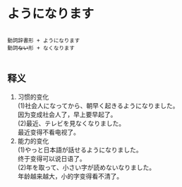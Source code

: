 # ようになります  
<pre>
<code>
動詞辞書形 + ようになります  
動詞<del>ない</del>形 + なくなります
</code>
</pre>
## 释义  
1. 习惯的变化  
(1)社会人になってから、朝早く起きるようになりました。  
因为变成社会人了，早上要早起了。  
(2)最近、テレビを見なくなりました。  
最近变得不看电视了。  
2. 能力的变化  
(1)やっと日本語が話せるようになりました。  
终于变得可以说日语了。  
(2)年を取って、小さい字が読めないなりました。  
年龄越来越大，小的字变得看不清了。  
